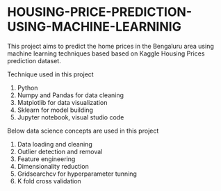 # HOUSING-PRICE-PREDICTION-USING-MACHINE-LEARNINIG


This project aims to predict the home prices in the Bengaluru area using machine learning techniques based based on Kaggle Housing Prices prediction dataset.

Technique used in this project

1. Python
2. Numpy and Pandas for data cleaning
3. Matplotlib for data visualization
4. Sklearn for model building
5. Jupyter notebook, visual studio code 

Below data science concepts are used in this project

1. Data loading and cleaning
2. Outlier detection and removal
3. Feature engineering
4. Dimensionality reduction
5. Gridsearchcv for hyperparameter tunning
6. K fold cross validation

